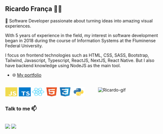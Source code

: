 ## Ricardo França 👨‍💻

👋 Software Developer passionate about turning ideas into amazing visual experiences.

With 5 years of experience in the field, my interest in software development began in 2018 during the course of Information Systems at the Fluminense Federal University.

I focus on frontend technologies such as HTML, CSS, SASS, Bootstrap, Tailwind, Javascript, Typescript, ReactJS, NextJS, React Native. But I also have backend knowledge using NodeJS as the main tool.

- 🌐 <a href="https://www.francadeveloper.com/" target="_blank">My portfolio</a>

<div style="display: inline_block"><br>
  <img align="center" alt="Ricardo-Js" height="30" width="40" src="https://raw.githubusercontent.com/devicons/devicon/master/icons/javascript/javascript-plain.svg">
  <img align="center" alt="Ricardo-Ts" height="30" width="40" src="https://raw.githubusercontent.com/devicons/devicon/master/icons/typescript/typescript-plain.svg">
  <img align="center" alt="Ricardo-React" height="30" width="40" src="https://raw.githubusercontent.com/devicons/devicon/master/icons/react/react-original.svg">
  <img align="center" alt="RicardoRicardoRicardo-HTML" height="30" width="40" src="https://raw.githubusercontent.com/devicons/devicon/master/icons/html5/html5-original.svg">
  <img align="center" alt="RicardoRicardo-CSS" height="30" width="40" src="https://raw.githubusercontent.com/devicons/devicon/master/icons/css3/css3-original.svg">
  <img align="center" alt="Ricardo-Python" height="30" width="40" src="https://raw.githubusercontent.com/devicons/devicon/master/icons/python/python-original.svg">
  <img align="right" alt="Ricardo-gif" src="https://media1.tenor.com/images/e5c21d98f56c4af119b4e14b6a9df893/tenor.gif?itemid=4011236" height="150px" width="200px">
</div>

 ##
 
<div>
  <h3>Talk to me 📫</h3><br>
  <a href = "mailto:ricardomeneeses@id.uff.br"><img src="https://img.shields.io/badge/-Gmail-%23333?style=for-the-badge&logo=gmail&logoColor=white" target="_blank"></a>
  <a href="https://www.linkedin.com/in/ricardo-meneses-fran%C3%A7a-944429179/" target="_blank"><img src="https://img.shields.io/badge/-LinkedIn-%230077B5?style=for-the-badge&logo=linkedin&logoColor=white" target="_blank"></a> 
</div>
